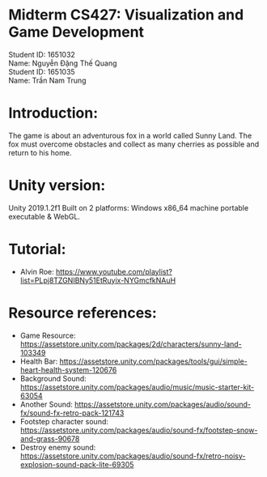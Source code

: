 # Midterm CS427: Visualization and Game Development
Student ID: 1651032<br/>
Name: Nguyễn Đặng Thế Quang<br/>
Student ID: 1651035<br/>
Name: Trần Nam Trung


# Introduction:
The game is about an adventurous fox in a world called Sunny Land. The fox must overcome obstacles and collect as many cherries as possible and return to his home.

# Unity version:
Unity 2019.1.2f1
Built on 2 platforms: Windows x86_64 machine portable executable & WebGL.

# Tutorial:
* Alvin Roe: https://www.youtube.com/playlist?list=PLpj8TZGNIBNy51EtRuyix-NYGmcfkNAuH

# Resource references:
- Game Resource: https://assetstore.unity.com/packages/2d/characters/sunny-land-103349
- Health Bar:    https://assetstore.unity.com/packages/tools/gui/simple-heart-health-system-120676
- Background Sound:           https://assetstore.unity.com/packages/audio/music/music-starter-kit-63054
- Another Sound:              https://assetstore.unity.com/packages/audio/sound-fx/sound-fx-retro-pack-121743
- Footstep character sound:   https://assetstore.unity.com/packages/audio/sound-fx/footstep-snow-and-grass-90678
- Destroy enemy sound:        https://assetstore.unity.com/packages/audio/sound-fx/retro-noisy-explosion-sound-pack-lite-69305
